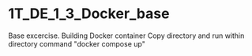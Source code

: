 # 1T_DE_1_3_Docker_base
Base excercise. Building Docker container
Copy directory and run within directory command "docker compose up"
